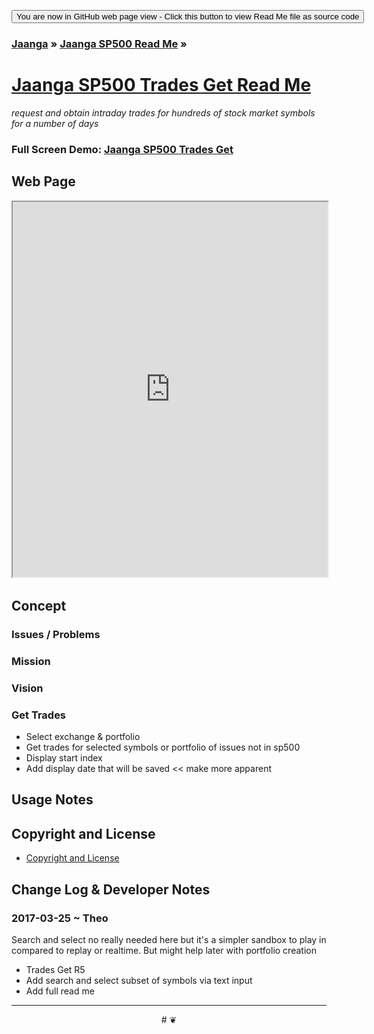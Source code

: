 
<span style=display:none; >[You are now in a GitHub source code view - click this button to view this read me file as a web page]( https://jaanga.github.io/sp500/trades-get/ "View file as a web page." ) </span>
<div><input type=button value='You are now in GitHub web page view - Click this button to view Read Me file as source code' onclick=window.location.href='https://github.com/jaanga/sp500/tree/gh-pages/trades-get/'; /></div>

### [Jaanga]( https://jaanga.github.io/ ) &raquo; [Jaanga SP500 Read Me]( https://jaanga.github.io/sp500/index.html ) &raquo;

[Jaanga SP500 Trades Get Read Me]( https://jaanga.github.io/sp500/#trades-get/README.md )
===
_request and obtain intraday trades for hundreds of stock market symbols for a number of days_


### Full Screen Demo: [Jaanga SP500 Trades Get ]( https://jaanga.github.io/sp500/trades-get/index.html )


## Web Page

<iframe src="https://jaanga.github.io/sp500/trades-get/index.html" width=100% height=600px ><img src="trades-get-r4.png" ></iframe>



## Concept



### Issues / Problems



### Mission
<!-- a statement of a rationale, applicable now as well as in the future -->




### Vision
<!--  a descriptive picture of a desired future state -->


### Get Trades
* Select exchange & portfolio
* Get trades for selected symbols or portfolio of issues not in sp500
* Display start index
* Add display date that will be saved << make more apparent


## Usage Notes



## Copyright and License

* [Copyright and License]( https://jaanga.github.io/#https://jaanga.github.io/jaanga-copyright-and-mit-license.md )


## Change Log & Developer Notes

### 2017-03-25 ~ Theo

Search and select no really needed here but it's a simpler sandbox to play in compared to replay or realtime.
But might help later with portfolio creation

* Trades Get R5
* Add search and select subset of symbols via text input
* Add full read me


***

<center title="dingbat" >
# <a href=javascript:window.scrollTo(0,0); style=text-decoration:none; >❦</a>
</center>


